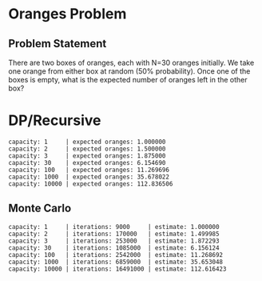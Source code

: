 # Oranges Problem

## Problem Statement

There are two boxes of oranges, each with N=30 oranges initially. We take one
orange from either box at random (50% probability). Once one of the boxes is
empty, what is the expected number of oranges left in the other box?

# DP/Recursive

```shell-session
capacity: 1     | expected oranges: 1.000000
capacity: 2     | expected oranges: 1.500000
capacity: 3     | expected oranges: 1.875000
capacity: 30    | expected oranges: 6.154690
capacity: 100   | expected oranges: 11.269696
capacity: 1000  | expected oranges: 35.678022
capacity: 10000 | expected oranges: 112.836506
```

## Monte Carlo

```shell-session
capacity: 1     | iterations: 9000     | estimate: 1.000000
capacity: 2     | iterations: 170000   | estimate: 1.499985
capacity: 3     | iterations: 253000   | estimate: 1.872293
capacity: 30    | iterations: 1085000  | estimate: 6.156124
capacity: 100   | iterations: 2542000  | estimate: 11.268692
capacity: 1000  | iterations: 6859000  | estimate: 35.653048
capacity: 10000 | iterations: 16491000 | estimate: 112.616423
```


